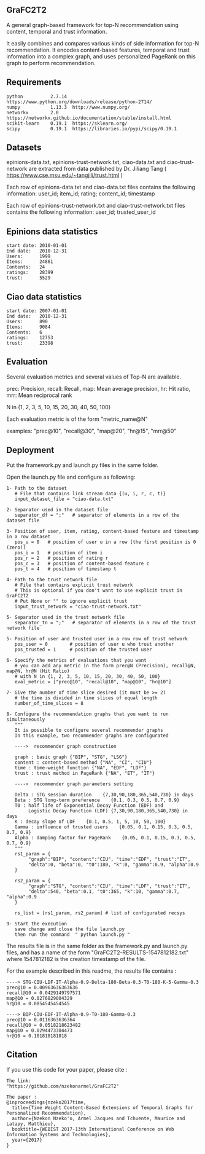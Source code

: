 ## GraFC2T2

A general graph-based framework for top-N recommendation using content, 
temporal and trust information.

It easily combines and compares various kinds of side information for top-N recommendation. 
It encodes content-based features, temporal and trust information into a complex graph, 
and uses personalized PageRank on this graph to perform recommendation.



## Requirements

    python          2.7.14  https://www.python.org/downloads/release/python-2714/
    numpy           1.13.3  http://www.numpy.org/
    networkx        2.0     https://networkx.github.io/documentation/stable/install.html
    scikit-learn    0.19.1  https://sklearn.org/
    scipy           0.19.1  https://libraries.io/pypi/scipy/0.19.1
    


## Datasets

epinions-data.txt, epinions-trust-network.txt, ciao-data.txt and ciao-trust-network
are extracted from data published by Dr. Jiliang Tang 
( https://www.cse.msu.edu/~tangjili/trust.html )

Each row of epinions-data.txt and ciao-data.txt files contains the following information:
user_id; item_id; rating; content_id; timestamp

Each row of epinions-trust-network.txt and ciao-trust-network.txt files contains the following information:
user_id; trusted_user_id

Epinions data statistics
------------------------
    start date: 2010-01-01
    End date:   2010-12-31
    Users:      1999
    Items:      24861
    Contents:   24
    ratings:    28399
    trust:      5529

Ciao data statistics
--------------------
    start date: 2007-01-01
    End date:   2010-12-31
    Users:      890
    Items:      9084
    Contents:   6
    ratings:    12753
    trust:      23398



## Evaluation

Several evaluation metrics and several values of Top-N are available.

prec: Precision, recall: Recall, map: Mean average precision, hr: Hit ratio, mrr: Mean reciprocal rank

N in {1, 2, 3, 5, 10, 15, 20, 30, 40, 50, 100}

Each evaluation metric is of the form "metric_name@N" 

examples: "prec@10", "recall@30", "map@20", "hr@15", "mrr@50"



## Deployment

Put the framework.py and launch.py ​​files in the same folder.

Open the launch.py ​​file and configure as following:

    1- Path to the dataset
       # File that contains link stream data {(u, i, r, c, t)}
       input_dataset_file = "ciao-data.txt" 
    
    2- Separator used in the dataset file
       separator_df = ";"   # separator of elements in a row of the dataset file
    
    3- Position of user, item, rating, content-based feature and timestamp in a row dataset
       pos_u = 0   # position of user u in a row [the first position is 0 (zero)]
       pos_i = 1   # position of item i 
       pos_r = 2   # position of rating r 
       pos_c = 3   # position of content-based feature c 
       pos_t = 4   # position of timestamp t

    4- Path to the trust network file
       # File that contains explicit trust network
       # This is optional if you don't want to use explicit trust in GraFC2T2
       # Put None or "" to ignore explicit trust
       input_trust_network = "ciao-trust-network.txt"  
       
    5- Separator used in the trust network file   
       separator_tn = ";"   # separator of elements in a row of the trust network file

    5- Position of user and trusted user in a row row of trust network
       pos_user = 0        # position of user u who trust another
       pos_trusted = 1     # position of the trusted user

    6- Specify the metrics of evaluations that you want
       # you can add any metric in the form prec@N (Precision), recall@N, map@N, hr@N (Hit Ratio)
       # with N in {1, 2, 3, 5, 10, 15, 20, 30, 40, 50, 100}
       eval_metric = ["prec@10", "recall@10", "map@10", "hr@10"]   
       
    7- Give the number of time slice desired (it must be >= 2)
       # the time is divided in time slices of equal length
       number_of_time_slices = 8 
       
    8- Configure the recommendation graphs that you want to run simultaneously
       """
       It is possible to configure several recommender graphs
       In this example, two recommender graphs are configurated 
       
       ---->  recommender graph construction
       
       graph : basic graph {"BIP", "STG", "LSG"}
       content : content-based method {"NA", "CI", "CIU"}
       time : time-weight function {"NA", "EDF", "LDF"}
       trust : trust method in PageRank {"NA", "ET", "IT"}
       
       ---->  recommender graph parameters setting
       
       Delta : STG session duration    {7,30,90,180,365,540,730} in days
       Beta : STG long-term preference    {0.1, 0.3, 0.5, 0.7, 0.9} 
       T0 : half life of Exponential Decay Function (EDF) and 
            Logistic Decay Function (LDF) {7,30,90,180,365,540,730} in days  
       K : decay slope of LDF    {0.1, 0.5, 1, 5, 10, 50, 100}
       Gamma : influence of trusted users    {0.05, 0.1, 0.15, 0.3, 0.5, 0.7, 0.9}         
       Alpha : damping factor for PageRank    {0.05, 0.1, 0.15, 0.3, 0.5, 0.7, 0.9}
       """
       rs1_param = {
            "graph":"BIP", "content":"CIU", "time":"EDF", "trust":"IT", 
            "delta":0, "beta":0, "t0":180, "k":0, "gamma":0.9, "alpha":0.9
       }
        
       rs2_param = {
            "graph":"STG", "content":"CIU", "time":"LDF", "trust":"IT", 
            "delta":540, "beta":0.1, "t0":365, "k":10, "gamma":0.7, "alpha":0.9
       }
       
       rs_list = [rs1_param, rs2_param] # list of configurated recsys 
       
    9- Start the execution
       save change and close the file launch.py 
       then run the command  " python launch.py "

The results file is in the same folder as the framework.py and launch.py ​​files, 
and has a name of the form "GraFC2T2-RESULTS-1547812182.txt" 
where 1547812182 is the creation timestamp of the file.       

For the example described in this readme, the results file contains :

    ----> STG-CIU-LDF-IT-Alpha-0.9-Delta-180-Beta-0.3-T0-180-K-5-Gamma-0.3
    prec@10 = 0.00963636363636
    recall@10 = 0.0429149797571
    map@10 = 0.0276829004329
    hr@10 = 0.0854545454545
    
    ----> BIP-CIU-EDF-IT-Alpha-0.9-T0-180-Gamma-0.3
    prec@10 = 0.0116363636364
    recall@10 = 0.0518218623482
    map@10 = 0.0294473304473
    hr@10 = 0.101818181818




## Citation

If you use this code for your paper, please cite :

    The link: 
    "https://github.com/nzekonarmel/GraFC2T2"

    The paper :
    @inproceedings{nzeko2017time,
      title={Time Weight Content-Based Extensions of Temporal Graphs for Personalized Recommendation},
      author={Nzekon Nzeko'o, Armel Jacques and Tchuente, Maurice and Latapy, Matthieu},
      booktitle={WEBIST 2017-13th International Conference on Web Information Systems and Technologies},
      year={2017}
    }

